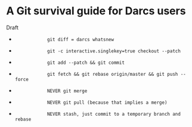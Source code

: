 # A Git survival guide for Darcs users

Draft

*                 git diff = darcs whatsnew

*                 git -c interactive.singlekey=true checkout --patch

*                 git add --patch && git commit

*                 git fetch && git rebase origin/master && git push --force

*                 NEVER git merge

*                 NEVER git pull (because that implies a merge)

*                 NEVER stash, just commit to a temporary branch and rebase

